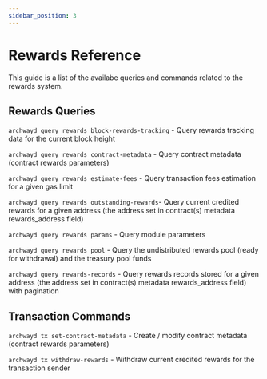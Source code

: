 ```yaml
---
sidebar_position: 3
---
```


# Rewards Reference 
This guide is a list of the availabe queries and commands related to the rewards system.

## Rewards Queries 

``archwayd query rewards block-rewards-tracking`` - Query rewards tracking data for the current block height

``archwayd query rewards contract-metadata`` - Query contract metadata (contract rewards parameters)

``archwayd query rewards estimate-fees`` - Query transaction fees estimation for a given gas limit

``archwayd query rewards outstanding-rewards``-  Query current credited rewards for a given address (the address set in contract(s) metadata rewards_address field)

``archwayd query rewards params`` - Query module parameters

``archwayd query rewards pool`` - Query the undistributed rewards pool (ready for withdrawal) and the treasury pool funds

``archwayd query rewards-records`` - Query rewards records stored for a given address (the address set in contract(s) metadata rewards_address field) with pagination 

## Transaction Commands 

``archwayd tx set-contract-metadata`` -  Create / modify contract metadata (contract rewards parameters)

``archwayd tx withdraw-rewards`` - Withdraw current credited rewards for the transaction sender
